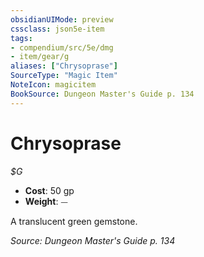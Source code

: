 ```yaml
---
obsidianUIMode: preview
cssclass: json5e-item
tags:
- compendium/src/5e/dmg
- item/gear/g
aliases: ["Chrysoprase"]
SourceType: "Magic Item"
NoteIcon: magicitem
BookSource: Dungeon Master's Guide p. 134
---
```

# Chrysoprase
*$G*  

- **Cost**: 50 gp
- **Weight**: ⏤

A translucent green gemstone.

*Source: Dungeon Master's Guide p. 134*